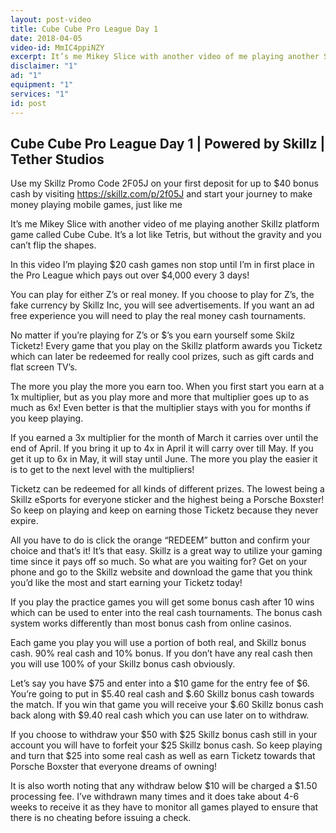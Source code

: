 ```yaml
---
layout: post-video
title: Cube Cube Pro League Day 1
date: 2018-04-05
video-id: MmIC4ppiNZY
excerpt: It’s me Mikey Slice with another video of me playing another Skillz platform game called Cube Cube. It’s a lot like Tetris, but without the gravity and you can’t flip the shapes.
disclaimer: "1"
ad: "1"
equipment: "1"
services: "1"
id: post
---
```


## Cube Cube Pro League Day 1 | Powered by Skillz | Tether Studios


Use my Skillz Promo Code 2F05J on your first deposit for up to $40 bonus cash by visiting https://skillz.com/p/2f05J and start your journey to make money playing mobile games, just like me

It’s me Mikey Slice with another video of me playing another Skillz platform game called Cube Cube. It’s a lot like Tetris, but without the gravity and you can’t flip the shapes.

In this video I’m playing $20 cash games non stop until I’m in first place in the Pro League which pays out over $4,000 every 3 days!

You can play for either Z’s or real money. If you choose to play for Z’s, the fake currency by Skillz Inc, you will see advertisements. If you want an ad free experience you will need to play the real money cash tournaments.

No matter if you’re playing for Z’s or $’s you earn yourself some Skilz Ticketz! Every game that you play on the Skillz platform awards you Ticketz which can later be redeemed for really cool prizes, such as gift cards and flat screen TV’s.

The more you play the more you earn too. When you first start you earn at a 1x multiplier, but as you play more and more that multiplier goes up to as much as 6x! Even better is that the multiplier stays with you for months if you keep playing.

If you earned a 3x multiplier for the month of March it carries over until the end of April. If you bring it up to 4x in April it will carry over till May. If you get it up to 6x in May, it will stay until June. The more you play the easier it is to get to the next level with the multipliers!

Ticketz can be redeemed for all kinds of different prizes. The lowest being a Skillz eSports for everyone sticker and the highest being a Porsche Boxster! So keep on playing and keep on earning those Ticketz because they never expire.

All you have to do is click the orange “REDEEM” button and confirm your choice and that’s it! It’s that easy. Skillz is a great way to utilize your gaming time since it pays off so much. So what are you waiting for? Get on your phone and go to the Skillz website and download the game that you think you’d like the most and start earning your Ticketz today!

If you play the practice games you will get some bonus cash after 10 wins which can be used to enter into the real cash tournaments. The bonus cash system works differently than most bonus cash from online casinos.

Each game you play you will use a portion of both real, and Skillz bonus cash. 90% real cash and 10% bonus. If you don’t have any real cash then you will use 100% of your Skillz bonus cash obviously.

Let’s say you have $75 and enter into a $10 game for the entry fee of $6. You’re going to put in $5.40 real cash and $.60 Skillz bonus cash towards the match. If you win that game you will receive your $.60 Skillz bonus cash back along with $9.40 real cash which you can use later on to withdraw.

If you choose to withdraw your $50 with $25 Skillz bonus cash still in your account you will have to forfeit your $25 Skillz bonus cash. So keep playing and turn that $25 into some real cash as well as earn Ticketz towards that Porsche Boxster that everyone dreams of owning!

It is also worth noting that any withdraw below $10 will be charged a $1.50 processing fee. I’ve withdrawn many times and it does take about 4-6 weeks to receive it as they have to monitor all games played to ensure that there is no cheating before issuing a check.